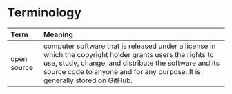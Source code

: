# Terminology

| Term | Meaning |
| :--- | :--- |
| open source |  computer software that is released under a license in which the copyright holder grants users the rights to use, study, change, and distribute the software and its source code to anyone and for any purpose. It is generally stored on GitHub. |


